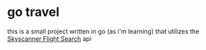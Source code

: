 # go travel

this is a small project written in go (as i'm learning) that utilizes the [Skyscanner Flight Search](https://rapidapi.com/skyscanner/api/skyscanner-flight-search) api
